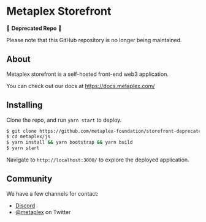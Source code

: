 # Metaplex Storefront

🚨 **Deprecated Repo** 🚨

Please note that this GitHub repository is no longer being maintained.


## About

Metaplex storefront is a self-hosted front-end web3 application.

You can check out our docs at https://docs.metaplex.com/

## Installing

Clone the repo, and run `yarn start` to deploy.

```bash
$ git clone https://github.com/metaplex-foundation/storefront-deprecated.git
$ cd metaplex/js
$ yarn install && yarn bootstrap && yarn build
$ yarn start
```

Navigate to `http://localhost:3000/` to explore the deployed application.

## Community

We have a few channels for contact:

- [Discord](https://discord.gg/metaplex)
- [@metaplex](https://twitter.com/metaplex) on Twitter
